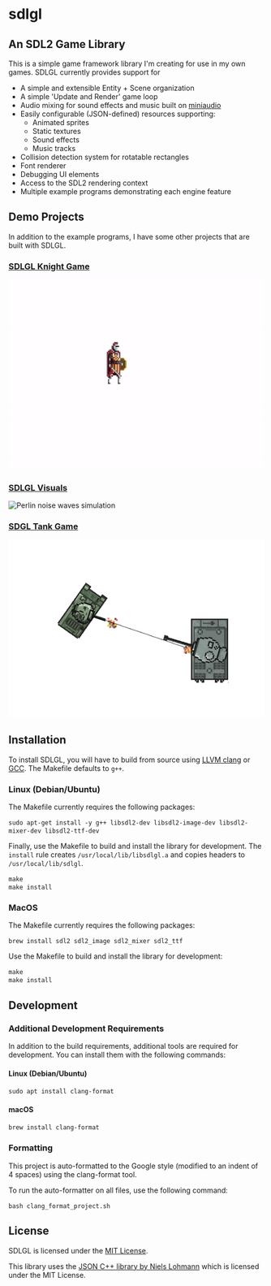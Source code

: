 # sdlgl


## An SDL2 Game Library

This is a simple game framework library I'm creating for use in my own games.
SDLGL currently provides support for 
* A simple and extensible Entity + Scene organization
* A simple 'Update and Render' game loop
* Audio mixing for sound effects and music built on [miniaudio](https://github.com/mackron/miniaudio)
* Easily configurable (JSON-defined) resources supporting:
	* Animated sprites
	* Static textures
	* Sound effects
	* Music tracks
* Collision detection system for rotatable rectangles
* Font renderer
* Debugging UI elements
* Access to the SDL2 rendering context
* Multiple example programs demonstrating each engine feature


## Demo Projects

In addition to the example programs, I have some other projects that are
built with SDLGL.

### [SDLGL Knight Game](https://github.com/graysonpike/sdlgl-knight-game)
![Knight game gameplay](screenshots/knight.gif)

### [SDLGL Visuals](https://github.com/graysonpike/sdlgl-visuals)
![Perlin noise waves simulation](screenshots/waves.gif)

### [SDGL Tank Game](https://github.com/graysonpike/sdlgl-tank-game)
![Tank game gameplay](screenshots/tanks.png)



## Installation

To install SDLGL, you will have to build from source using
[LLVM clang](https://llvm.org/) or [GCC](https://gcc.gnu.org/). The Makefile
defaults to `g++`.

### Linux (Debian/Ubuntu)

The Makefile currently requires the following packages:

```
sudo apt-get install -y g++ libsdl2-dev libsdl2-image-dev libsdl2-mixer-dev libsdl2-ttf-dev
```

Finally, use the Makefile to build and install the library for development. The `install` rule creates `/usr/local/lib/libsdlgl.a` and copies headers to `/usr/local/lib/sdlgl`.
```
make
make install
```

### MacOS

The Makefile currently requires the following packages:

```
brew install sdl2 sdl2_image sdl2_mixer sdl2_ttf
```

Use the Makefile to build and install the library for development:
```
make
make install
```

## Development

### Additional Development Requirements
In addition to the build requirements, additional tools are required for development.
You can install them with the following commands:
#### Linux (Debian/Ubuntu)
```shell
sudo apt install clang-format
```
#### macOS
```shell
brew install clang-format
```

### Formatting
This project is auto-formatted to the Google style (modified to an indent of 4 spaces)
using the clang-format tool.

To run the auto-formatter on all files, use the following command:
```shell
bash clang_format_project.sh
```

## License
SDLGL is licensed under the [MIT License](https://github.com/graysonpike/sdlgl/blob/master/LICENSE).

This library uses the [JSON C++ library by Niels Lohmann](https://github.com/nlohmann/json) which is licensed under the MIT License.